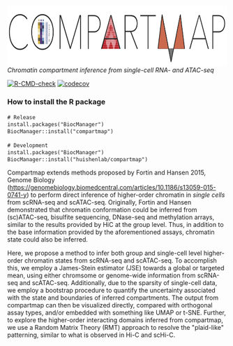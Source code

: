 ## <a href="https://biobenkj.github.io/compartmap/"><img src="man/figures/compartmap_logo.png" align="right" height="138" style="float:right; height:138px;"/></a>

*Chromatin compartment inference from single-cell RNA- and ATAC-seq*

<!-- badges: start -->
[![R-CMD-check](https://github.com/huishenlab/compartmap/actions/workflows/R-CMD-check.yaml/badge.svg)](https://github.com/huishenlab/compartmap/actions/workflows/R-CMD-check.yaml)
[![codecov](https://codecov.io/gh/huishenlab/compartmap/graph/badge.svg?token=Tibqy2orOp)](https://codecov.io/gh/huishenlab/compartmap)
<!-- badges: end -->

### How to install the R package

```
# Release
install.packages("BiocManager")
BiocManager::install("compartmap")

# Development
install.packages("BiocManager")
BiocManager::install("huishenlab/compartmap")
```

Compartmap extends methods proposed by Fortin and Hansen 2015, Genome Biology (https://genomebiology.biomedcentral.com/articles/10.1186/s13059-015-0741-y) to perform direct inference of higher-order chromatin in _single cells_ from scRNA-seq and scATAC-seq. Originally, Fortin and Hansen demonstrated that chromatin conformation could be inferred from (sc)ATAC-seq, bisulfite sequencing, DNase-seq and methylation arrays, similar to the results provided by HiC at the group level. Thus, in addition to the base information provided by the aforementioned assays, chromatin state could also be inferred.

Here, we propose a method to infer both group and single-cell level higher-order chromatin states from scRNA-seq and scATAC-seq. To accomplish this, we employ a James-Stein estimator (JSE) towards a global or targeted mean, using either chromsome or genome-wide information from scRNA-seq and scATAC-seq. Additionally, due to the sparsity of single-cell data, we employ a bootstrap procedure to quantify the uncertainty associated with the state and boundaries of inferred compartments. The output from compartmap can then be visualized directly, compared with orthogonal assay types, and/or embedded with something like UMAP or t-SNE. Further, to explore the higher-order interacting domains inferred from compartmap, we use a Random Matrix Theory (RMT) approach to resolve the "plaid-like" patterning, similar to what is observed in Hi-C and scHi-C.
